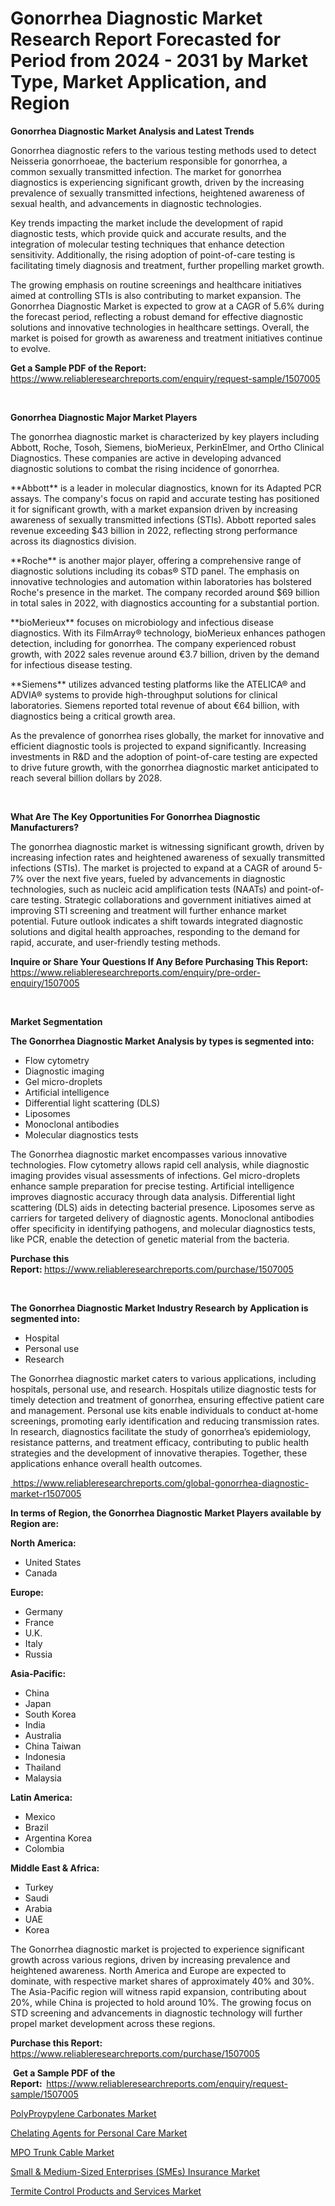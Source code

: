 <p><h1>Gonorrhea Diagnostic Market Research Report Forecasted for Period from 2024 -  2031 by Market Type, Market Application, and Region</h1></p><p><strong>Gonorrhea Diagnostic Market Analysis and Latest Trends</strong></p>
<p><p>Gonorrhea diagnostic refers to the various testing methods used to detect Neisseria gonorrhoeae, the bacterium responsible for gonorrhea, a common sexually transmitted infection. The market for gonorrhea diagnostics is experiencing significant growth, driven by the increasing prevalence of sexually transmitted infections, heightened awareness of sexual health, and advancements in diagnostic technologies. </p><p>Key trends impacting the market include the development of rapid diagnostic tests, which provide quick and accurate results, and the integration of molecular testing techniques that enhance detection sensitivity. Additionally, the rising adoption of point-of-care testing is facilitating timely diagnosis and treatment, further propelling market growth. </p><p>The growing emphasis on routine screenings and healthcare initiatives aimed at controlling STIs is also contributing to market expansion. The Gonorrhea Diagnostic Market is expected to grow at a CAGR of 5.6% during the forecast period, reflecting a robust demand for effective diagnostic solutions and innovative technologies in healthcare settings. Overall, the market is poised for growth as awareness and treatment initiatives continue to evolve.</p></p>
<p><strong>Get a Sample PDF of the Report:&nbsp;</strong> <a href="https://www.reliableresearchreports.com/enquiry/request-sample/1507005?utm_campaign=33&utm_medium=2&utm_source=Github&utm_content=ia&utm_term=07122024&utm_id=gonorrhea-diagnostic">https://www.reliableresearchreports.com/enquiry/request-sample/1507005</a></p>
<p>&nbsp;</p>
<p><strong>Gonorrhea Diagnostic Major Market Players</strong></p>
<p><p>The gonorrhea diagnostic market is characterized by key players including Abbott, Roche, Tosoh, Siemens, bioMerieux, PerkinElmer, and Ortho Clinical Diagnostics. These companies are active in developing advanced diagnostic solutions to combat the rising incidence of gonorrhea. </p><p>**Abbott** is a leader in molecular diagnostics, known for its Adapted PCR assays. The company's focus on rapid and accurate testing has positioned it for significant growth, with a market expansion driven by increasing awareness of sexually transmitted infections (STIs). Abbott reported sales revenue exceeding $43 billion in 2022, reflecting strong performance across its diagnostics division.</p><p>**Roche** is another major player, offering a comprehensive range of diagnostic solutions including its cobas® STD panel. The emphasis on innovative technologies and automation within laboratories has bolstered Roche's presence in the market. The company recorded around $69 billion in total sales in 2022, with diagnostics accounting for a substantial portion.</p><p>**bioMerieux** focuses on microbiology and infectious disease diagnostics. With its FilmArray® technology, bioMerieux enhances pathogen detection, including for gonorrhea. The company experienced robust growth, with 2022 sales revenue around €3.7 billion, driven by the demand for infectious disease testing.</p><p>**Siemens** utilizes advanced testing platforms like the ATELICA® and ADVIA® systems to provide high-throughput solutions for clinical laboratories. Siemens reported total revenue of about €64 billion, with diagnostics being a critical growth area.</p><p>As the prevalence of gonorrhea rises globally, the market for innovative and efficient diagnostic tools is projected to expand significantly. Increasing investments in R&D and the adoption of point-of-care testing are expected to drive future growth, with the gonorrhea diagnostic market anticipated to reach several billion dollars by 2028.</p></p>
<p>&nbsp;</p>
<p><strong>What Are The Key Opportunities For Gonorrhea Diagnostic Manufacturers?</strong></p>
<p><p>The gonorrhea diagnostic market is witnessing significant growth, driven by increasing infection rates and heightened awareness of sexually transmitted infections (STIs). The market is projected to expand at a CAGR of around 5-7% over the next five years, fueled by advancements in diagnostic technologies, such as nucleic acid amplification tests (NAATs) and point-of-care testing. Strategic collaborations and government initiatives aimed at improving STI screening and treatment will further enhance market potential. Future outlook indicates a shift towards integrated diagnostic solutions and digital health approaches, responding to the demand for rapid, accurate, and user-friendly testing methods.</p></p>
<p><strong>Inquire or Share Your Questions If Any Before Purchasing This Report:</strong> <a href="https://www.reliableresearchreports.com/enquiry/pre-order-enquiry/1507005?utm_campaign=33&utm_medium=2&utm_source=Github&utm_content=ia&utm_term=07122024&utm_id=gonorrhea-diagnostic">https://www.reliableresearchreports.com/enquiry/pre-order-enquiry/1507005</a></p>
<p>&nbsp;</p>
<p><strong>Market Segmentation</strong></p>
<p><strong>The Gonorrhea Diagnostic Market Analysis by types is segmented into:</strong></p>
<p><ul><li>Flow cytometry</li><li>Diagnostic imaging</li><li>Gel micro-droplets</li><li>Artificial intelligence</li><li>Differential light scattering (DLS)</li><li>Liposomes</li><li>Monoclonal antibodies</li><li>Molecular diagnostics tests</li></ul></p>
<p><p>The Gonorrhea diagnostic market encompasses various innovative technologies. Flow cytometry allows rapid cell analysis, while diagnostic imaging provides visual assessments of infections. Gel micro-droplets enhance sample preparation for precise testing. Artificial intelligence improves diagnostic accuracy through data analysis. Differential light scattering (DLS) aids in detecting bacterial presence. Liposomes serve as carriers for targeted delivery of diagnostic agents. Monoclonal antibodies offer specificity in identifying pathogens, and molecular diagnostics tests, like PCR, enable the detection of genetic material from the bacteria.</p></p>
<p><strong>Purchase this Report:&nbsp;</strong><a href="https://www.reliableresearchreports.com/purchase/1507005?utm_campaign=33&utm_medium=2&utm_source=Github&utm_content=ia&utm_term=07122024&utm_id=gonorrhea-diagnostic">https://www.reliableresearchreports.com/purchase/1507005</a></p>
<p>&nbsp;</p>
<p><strong>The Gonorrhea Diagnostic Market Industry Research by Application is segmented into:</strong></p>
<p><ul><li>Hospital</li><li>Personal use</li><li>Research</li></ul></p>
<p><p>The Gonorrhea diagnostic market caters to various applications, including hospitals, personal use, and research. Hospitals utilize diagnostic tests for timely detection and treatment of gonorrhea, ensuring effective patient care and management. Personal use kits enable individuals to conduct at-home screenings, promoting early identification and reducing transmission rates. In research, diagnostics facilitate the study of gonorrhea’s epidemiology, resistance patterns, and treatment efficacy, contributing to public health strategies and the development of innovative therapies. Together, these applications enhance overall health outcomes.</p></p>
<p><a href="https://www.reliableresearchreports.com/global-gonorrhea-diagnostic-market-r1507005?utm_campaign=33&utm_medium=2&utm_source=Github&utm_content=ia&utm_term=07122024&utm_id=gonorrhea-diagnostic">&nbsp;https://www.reliableresearchreports.com/global-gonorrhea-diagnostic-market-r1507005</a></p>
<p><strong>In terms of Region, the Gonorrhea Diagnostic Market Players available by Region are:</strong></p>
<p>
    <p> <strong> North America: </strong>
        <ul>
            <li>United States</li>
            <li>Canada</li>
        </ul>
        </p> 
    <p> <strong> Europe: </strong>
        <ul>
            <li>Germany</li>
            <li>France</li>
            <li>U.K.</li>
            <li>Italy</li>
            <li>Russia</li>
        </ul>
        </p> 
    <p> <strong> Asia-Pacific: </strong>
        <ul>
            <li>China</li>
            <li>Japan</li>
            <li>South Korea</li>
            <li>India</li>
            <li>Australia</li>
            <li>China Taiwan</li>
            <li>Indonesia</li>
            <li>Thailand</li>
            <li>Malaysia</li>
        </ul>
        </p> 
    <p> <strong> Latin America: </strong>
        <ul>
            <li>Mexico</li>
            <li>Brazil</li>
            <li>Argentina Korea</li>
            <li>Colombia</li>
        </ul>
        </p> 
    <p> <strong> Middle East & Africa: </strong>
        <ul>
            <li>Turkey</li>
            <li>Saudi</li>
            <li>Arabia</li>
            <li>UAE</li>
            <li>Korea</li>
        </ul>
    </p>
    </p>
<p><p>The Gonorrhea diagnostic market is projected to experience significant growth across various regions, driven by increasing prevalence and heightened awareness. North America and Europe are expected to dominate, with respective market shares of approximately 40% and 30%. The Asia-Pacific region will witness rapid expansion, contributing about 20%, while China is projected to hold around 10%. The growing focus on STD screening and advancements in diagnostic technology will further propel market development across these regions.</p></p>
<p><strong>Purchase this Report: </strong><a href="https://www.reliableresearchreports.com/purchase/1507005?utm_campaign=33&utm_medium=2&utm_source=Github&utm_content=ia&utm_term=07122024&utm_id=gonorrhea-diagnostic">https://www.reliableresearchreports.com/purchase/1507005</a></p>
<p>&nbsp;<strong>Get a Sample PDF of the Report:&nbsp;&nbsp;</strong><a href="https://www.reliableresearchreports.com/enquiry/request-sample/1507005?utm_campaign=33&utm_medium=2&utm_source=Github&utm_content=ia&utm_term=07122024&utm_id=gonorrhea-diagnostic">https://www.reliableresearchreports.com/enquiry/request-sample/1507005</a></p>
<p><strong></strong></p>
<p><p><a href="https://github.com/osbornrdaflalo/Market-Research-Report-List-1/blob/main/polyproypylene-carbonates-market.md?utm_campaign=33&utm_medium=2&utm_source=Github&utm_content=ia&utm_term=07122024&utm_id=gonorrhea-diagnostic">PolyProypylene Carbonates Market</a></p><p><a href="https://issuu.com/reportprime-2/docs/chelating-agents-for-personal-care-market-size-203?utm_campaign=33&utm_medium=2&utm_source=Github&utm_content=ia&utm_term=07122024&utm_id=gonorrhea-diagnostic">Chelating Agents for Personal Care Market</a></p><p><a href="https://issuu.com/reportprime-2/docs/mpo-trunk-cable-market-size-2030.pptx?utm_campaign=33&utm_medium=2&utm_source=Github&utm_content=ia&utm_term=07122024&utm_id=gonorrhea-diagnostic">MPO Trunk Cable Market</a></p><p><a href="https://www.linkedin.com/pulse/small-medium-sized-enterprises-smes-insurance-market-expansion-m0f8f?utm_campaign=33&utm_medium=2&utm_source=Github&utm_content=ia&utm_term=07122024&utm_id=gonorrhea-diagnostic">Small & Medium-Sized Enterprises (SMEs) Insurance Market</a></p><p><a href="https://www.linkedin.com/pulse/insights-termite-control-products-services-industry-market-f3fre?utm_campaign=33&utm_medium=2&utm_source=Github&utm_content=ia&utm_term=07122024&utm_id=gonorrhea-diagnostic">Termite Control Products and Services Market</a></p></p>